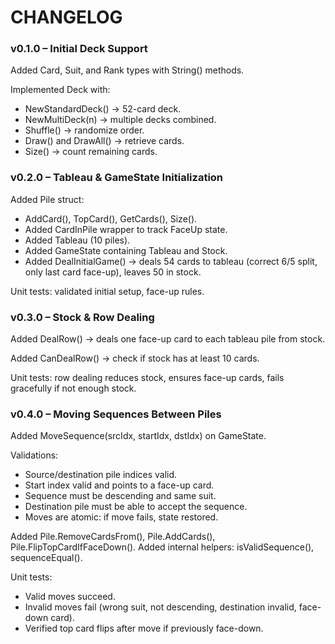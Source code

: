 # CHANGELOG

### v0.1.0 – Initial Deck Support

Added Card, Suit, and Rank types with String() methods.

Implemented Deck with:

- NewStandardDeck() → 52-card deck.
- NewMultiDeck(n) → multiple decks combined.
- Shuffle() → randomize order.
- Draw() and DrawAll() → retrieve cards.
- Size() → count remaining cards.

### v0.2.0 – Tableau & GameState Initialization

Added Pile struct:

- AddCard(), TopCard(), GetCards(), Size().
- Added CardInPile wrapper to track FaceUp state.
- Added Tableau (10 piles).
- Added GameState containing Tableau and Stock.
- Added DealInitialGame() → deals 54 cards to tableau (correct 6/5 split, only last card face-up), leaves 50 in stock.

Unit tests: validated initial setup, face-up rules.

### v0.3.0 – Stock & Row Dealing

Added DealRow() → deals one face-up card to each tableau pile from stock.

Added CanDealRow() → check if stock has at least 10 cards.

Unit tests: row dealing reduces stock, ensures face-up cards, fails gracefully if not enough stock.

### v0.4.0 – Moving Sequences Between Piles

Added MoveSequence(srcIdx, startIdx, dstIdx) on GameState.

Validations:
- Source/destination pile indices valid.
- Start index valid and points to a face-up card.
- Sequence must be descending and same suit.
- Destination pile must be able to accept the sequence.
- Moves are atomic: if move fails, state restored.

Added Pile.RemoveCardsFrom(), Pile.AddCards(), Pile.FlipTopCardIfFaceDown().
Added internal helpers: isValidSequence(), sequenceEqual().

Unit tests:
- Valid moves succeed.
- Invalid moves fail (wrong suit, not descending, destination invalid, face-down card).
- Verified top card flips after move if previously face-down.